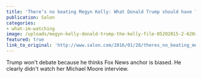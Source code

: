 ```yaml
---
title: 'There’s no beating Megyn Kelly: What Donald Trump should have learned from her Fox News interview with Michael Moore'
publication: Salon
categories: 
- what-im-watching
image: /uploads/megyn-kelly-donald-trump-the-kelly-file-05202015-2-620x383.jpg
featured: true
link_to_original: 'http://www.salon.com/2016/01/28/theres_no_beating_megyn_kelly_what_donald_trump_should_have_learned_from_her_fox_news_interview_with_michael_moore/'
---
```

Trump won't debate because he thinks Fox News anchor is biased. He clearly didn't watch her Michael Moore interview.